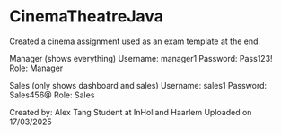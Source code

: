 # CinemaTheatreJava
Created a cinema assignment used as an exam template at the end.

Manager (shows everything)
Username: manager1 Password: Pass123! Role: Manager

Sales (only shows dashboard and sales)
Username: sales1 Password: Sales456@ Role: Sales

Created by: Alex Tang
Student at InHolland Haarlem
Uploaded on 17/03/2025

